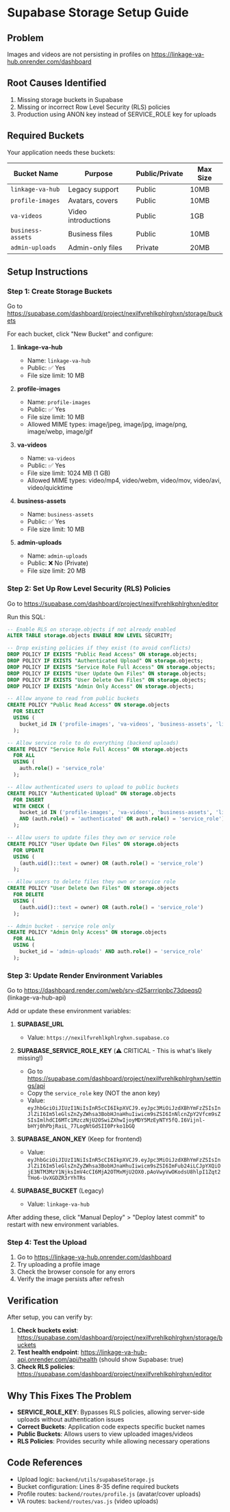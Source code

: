 # Supabase Storage Setup Guide

## Problem
Images and videos are not persisting in profiles on https://linkage-va-hub.onrender.com/dashboard

## Root Causes Identified

1. Missing storage buckets in Supabase
2. Missing or incorrect Row Level Security (RLS) policies
3. Production using ANON key instead of SERVICE_ROLE key for uploads

## Required Buckets

Your application needs these buckets:

| Bucket Name | Purpose | Public/Private | Max Size |
|------------|---------|----------------|----------|
| `linkage-va-hub` | Legacy support | Public | 10MB |
| `profile-images` | Avatars, covers | Public | 10MB |
| `va-videos` | Video introductions | Public | 1GB |
| `business-assets` | Business files | Public | 10MB |
| `admin-uploads` | Admin-only files | Private | 20MB |

## Setup Instructions

### Step 1: Create Storage Buckets

Go to https://supabase.com/dashboard/project/nexilfvrehlkphlrghxn/storage/buckets

For each bucket, click "New Bucket" and configure:

1. **linkage-va-hub**
   - Name: `linkage-va-hub`
   - Public: ✅ Yes
   - File size limit: 10 MB

2. **profile-images**
   - Name: `profile-images`
   - Public: ✅ Yes
   - File size limit: 10 MB
   - Allowed MIME types: image/jpeg, image/jpg, image/png, image/webp, image/gif

3. **va-videos**
   - Name: `va-videos`
   - Public: ✅ Yes
   - File size limit: 1024 MB (1 GB)
   - Allowed MIME types: video/mp4, video/webm, video/mov, video/avi, video/quicktime

4. **business-assets**
   - Name: `business-assets`
   - Public: ✅ Yes
   - File size limit: 10 MB

5. **admin-uploads**
   - Name: `admin-uploads`
   - Public: ❌ No (Private)
   - File size limit: 20 MB

### Step 2: Set Up Row Level Security (RLS) Policies

Go to https://supabase.com/dashboard/project/nexilfvrehlkphlrghxn/editor

Run this SQL:

```sql
-- Enable RLS on storage.objects if not already enabled
ALTER TABLE storage.objects ENABLE ROW LEVEL SECURITY;

-- Drop existing policies if they exist (to avoid conflicts)
DROP POLICY IF EXISTS "Public Read Access" ON storage.objects;
DROP POLICY IF EXISTS "Authenticated Upload" ON storage.objects;
DROP POLICY IF EXISTS "Service Role Full Access" ON storage.objects;
DROP POLICY IF EXISTS "User Update Own Files" ON storage.objects;
DROP POLICY IF EXISTS "User Delete Own Files" ON storage.objects;
DROP POLICY IF EXISTS "Admin Only Access" ON storage.objects;

-- Allow anyone to read from public buckets
CREATE POLICY "Public Read Access" ON storage.objects
  FOR SELECT
  USING (
    bucket_id IN ('profile-images', 'va-videos', 'business-assets', 'linkage-va-hub')
  );

-- Allow service role to do everything (backend uploads)
CREATE POLICY "Service Role Full Access" ON storage.objects
  FOR ALL
  USING (
    auth.role() = 'service_role'
  );

-- Allow authenticated users to upload to public buckets
CREATE POLICY "Authenticated Upload" ON storage.objects
  FOR INSERT
  WITH CHECK (
    bucket_id IN ('profile-images', 'va-videos', 'business-assets', 'linkage-va-hub')
    AND (auth.role() = 'authenticated' OR auth.role() = 'service_role')
  );

-- Allow users to update files they own or service role
CREATE POLICY "User Update Own Files" ON storage.objects
  FOR UPDATE
  USING (
    (auth.uid()::text = owner) OR (auth.role() = 'service_role')
  );

-- Allow users to delete files they own or service role
CREATE POLICY "User Delete Own Files" ON storage.objects
  FOR DELETE
  USING (
    (auth.uid()::text = owner) OR (auth.role() = 'service_role')
  );

-- Admin bucket - service role only
CREATE POLICY "Admin Only Access" ON storage.objects
  FOR ALL
  USING (
    bucket_id = 'admin-uploads' AND auth.role() = 'service_role'
  );
```

### Step 3: Update Render Environment Variables

Go to https://dashboard.render.com/web/srv-d25arrripnbc73dpeqs0 (linkage-va-hub-api)

Add or update these environment variables:

1. **SUPABASE_URL**
   - Value: `https://nexilfvrehlkphlrghxn.supabase.co`

2. **SUPABASE_SERVICE_ROLE_KEY** (⚠️ CRITICAL - This is what's likely missing!)
   - Go to https://supabase.com/dashboard/project/nexilfvrehlkphlrghxn/settings/api
   - Copy the `service_role` key (NOT the anon key)
   - Value: `eyJhbGciOiJIUzI1NiIsInR5cCI6IkpXVCJ9.eyJpc3MiOiJzdXBhYmFzZSIsInJlZiI6Im5leGlsZnZyZWhsa3BobHJnaHhuIiwicm9sZSI6InNlcnZpY2Vfcm9sZSIsImlhdCI6MTc1MzczNjU2OSwiZXhwIjoyMDY5MzEyNTY5fQ.I6Vijnl-bHYj0hPbjRaiL_77LogNtGdSII0Prko1bGQ`

3. **SUPABASE_ANON_KEY** (Keep for frontend)
   - Value: `eyJhbGciOiJIUzI1NiIsInR5cCI6IkpXVCJ9.eyJpc3MiOiJzdXBhYmFzZSIsInJlZiI6Im5leGlsZnZyZWhsa3BobHJnaHhuIiwicm9sZSI6ImFub24iLCJpYXQiOjE3NTM3MzY1NjksImV4cCI6MjA2OTMxMjU2OX0.pAoVwyVwOKodsU8hlpI1Zqt2THo6-UvXGDZR3rYhTRs`

4. **SUPABASE_BUCKET** (Legacy)
   - Value: `linkage-va-hub`

After adding these, click "Manual Deploy" > "Deploy latest commit" to restart with new environment variables.

### Step 4: Test the Upload

1. Go to https://linkage-va-hub.onrender.com/dashboard
2. Try uploading a profile image
3. Check the browser console for any errors
4. Verify the image persists after refresh

## Verification

After setup, you can verify by:

1. **Check buckets exist**: https://supabase.com/dashboard/project/nexilfvrehlkphlrghxn/storage/buckets
2. **Test health endpoint**: https://linkage-va-hub-api.onrender.com/api/health (should show Supabase: true)
3. **Check RLS policies**: https://supabase.com/dashboard/project/nexilfvrehlkphlrghxn/editor

## Why This Fixes The Problem

- **SERVICE_ROLE_KEY**: Bypasses RLS policies, allowing server-side uploads without authentication issues
- **Correct Buckets**: Application code expects specific bucket names
- **Public Buckets**: Allows users to view uploaded images/videos
- **RLS Policies**: Provides security while allowing necessary operations

## Code References

- Upload logic: `backend/utils/supabaseStorage.js`
- Bucket configuration: Lines 8-35 define required buckets
- Profile routes: `backend/routes/profile.js` (avatar/cover uploads)
- VA routes: `backend/routes/vas.js` (video uploads)